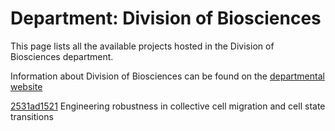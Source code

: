 # Department: **Division of Biosciences**

This page lists all the available projects hosted in the Division of Biosciences department.

Information about Division of Biosciences can be found on the [departmental website](https://www.ucl.ac.uk/biosciences)

[2531ad1521](../projects/2531ad1521.md) Engineering robustness in collective cell migration and cell state transitions

